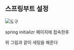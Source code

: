 스프링부트 설정
----

![도구](https://github.com/kmh0128/SpringBoot/assets/100178951/45ced2e9-edaf-4bb4-bade-17322dbe4688)

spring initializr 페이지에 접속한후 

위 그림과 같이 세팅을 해준다


